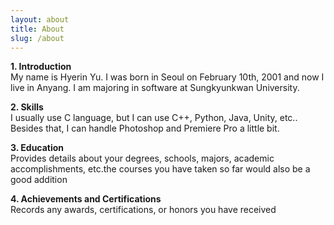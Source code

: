 ```yaml
---
layout: about
title: About
slug: /about
---
```


__1. Introduction__
\
My name is Hyerin Yu. I was born in Seoul on February 10th, 2001 and now I live in Anyang. I am majoring in software at Sungkyunkwan University.

__2. Skills__
\
I usually use C language, but I can use C++, Python, Java, Unity, etc.. Besides that, I can handle Photoshop and Premiere Pro a little bit.

__3. Education__
\
Provides details about your degrees, schools, majors, academic accomplishments, etc.the courses you have taken so far would also be a good addition

__4. Achievements  and  Certifications__
\
Records  any  awards,  certifications,  or  honors  you  have received

<br />
<br />
